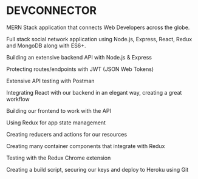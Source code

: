 # DEVCONNECTOR
MERN Stack application that connects Web Developers across the globe.

Full stack social network application using Node.js, Express, React, Redux and MongoDB along with ES6+.

Building an extensive backend API with Node.js & Express

Protecting routes/endpoints with JWT (JSON Web Tokens)

Extensive API testing with Postman

Integrating React with our backend in an elegant way, creating a great workflow

Building our frontend to work with the API

Using Redux for app state management

Creating reducers and actions for our resources

Creating many container components that integrate with Redux

Testing with the Redux Chrome extension

Creating a build script, securing our keys and deploy to Heroku using Git
